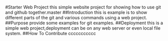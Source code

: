 #Starter Web Project
this simple website project for showing how to use git and github together.master
##Introduction
this is example is to show different parts of the git and various commands using a web project.
##Purpose
provide some examples for git examples.
##Deployment 
this is a simple web project,deployment can be on any  web server or even local file system.
##How To Contribute
ccccccccccc